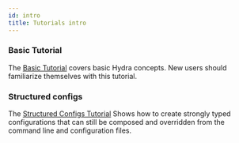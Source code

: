 ```yaml
---
id: intro
title: Tutorials intro
---
```


### Basic Tutorial
The [Basic Tutorial](/tutorials/basic/1_simple_cli_app.md) covers basic Hydra concepts. New users should familiarize themselves with this tutorial.

### Structured configs
The [Structured Configs Tutorial](/tutorials/structured_config/1_basic.md) Shows how to create strongly typed configurations that can still be composed and overridden from the command line and configuration files.

